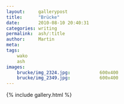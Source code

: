 ```yaml
---
layout:     gallerypost
title:      "Brücke"
date:       2010-08-10 20:40:31
categories: writing
permalink:  ash/:title
author:     Martin
meta:
tags:
    wako
    ash
images:
    brucke/img_2324.jpg:           600x400
    brucke/img_2349.jpg:           600x400
---
```


{% include gallery.html %}
